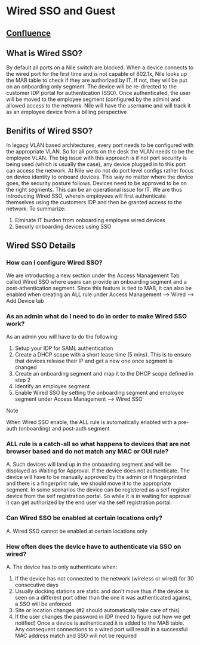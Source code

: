 # Wired SSO and Guest

## [Confluence](https://nile-global.atlassian.net/wiki/spaces/SO/pages/1859126094/Wired+SSO)

## What is Wired SSO?
By default all ports on a Nile switch are blocked. When a device connects to the wired port for the first time and is not capable of 802.1x, Nile looks up the MAB table to check if they are authorized by IT. If not, they will be put on an onboarding only segment. The device will be re-directed to the customer IDP portal for authentication (SSO). Once authenticated, the user will be moved to the employee segment (configured by the admin) and allowed access to the network. Nile will have the username and will track it as an employee device from a billing perspective

## Benifits of Wired SSO?
In legacy VLAN based architectures, every port needs to be configured with the appropriate VLAN. So for all ports on the desk the VLAN needs to be the employee VLAN. The big issue with this approach is if not port security is being used (which is usually the case), any device plugged in to this port can access the network. At Nile we do not do port level configs rather focus on device identity to onboard devices. This way no matter where the device goes, the security posture follows. Devices need to be approved to be on the right segments. This can be an operational issue for IT. We are thus introducing Wired SSO, wherein employees will first authenticate themselves using the customers IDP and then be granted access to the network. To summarize:
1. Elminate IT burden from onboarding employee wired devices 
2. Securly onboarding devices using SSO

## Wired SSO Details

### How can I configure Wired SSO?
We are introducting a new section under the Access Management Tab called Wired SSO where users can provide an onboarding segment and a post-athentication segment. Since this feature is tied to MAB, it can also be enabled when creating an ALL rule under Access Management --> Wired --> Add Device tab

### As an admin what do I need to do in order to make Wired SSO work?
As an admin you will have to do the following:
1. Setup your IDP for SAML authentication
2. Create a DHCP scope with a short lease time (5 mins). This is to ensure that devices release their IP and get a new one once segment is changed
3. Create an onboarding segment and map it to the DHCP scope defined in step 2
4. Identify an employee segment 
5. Enable Wired SSO by setting the onboarding segment and employee segment under Access Management --> Wired SSO

>[!NOTE]  
>When Wired SSO enable, the ALL rule is automatically enabled with a pre-auth (onboarding) and post-auth segment

### ALL rule is a catch-all so what happens to devices that are not browser based and do not match any MAC or OUI rule?
A. Such devices will land up in the onboarding segment and will be displayed as Waiting for Approval. If the device does not authenticate. The device will have to be manually approved by the admin or if fingerprinted and there is a fingerprint rule, we should move it to the appropriate segment.  In some scenarios the device can be registered as a self register device from the self registration portal. So while it is in waiting for approval it can get authorized by the end user via the self registration portal.

### Can Wired SSO be enabled at certain locations only?
A. Wired SSO cannot be enabled at certain locations only

### How often does the device have to authenticate via SSO on wired?
A. The device has to only authenticate when:
1. If the device has not connected to the network (wireless or wired) for 30 consecutive days
2. Usually docking stations are static and don't move thus if the device is seen on a different port other than the one it was authenticated against, a SSO will be enforced
3. Site or location changes (#2 should automatically take care of this)
4. If the user changes the password in IDP (need to figure out how we get notified)
Once a device is authenticated it is added to the MAB table. Any consequent connections to a wired port will result in a successful MAC address match and SSO will not be required